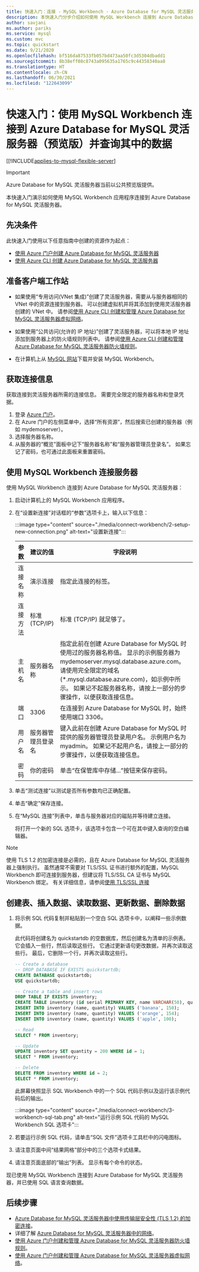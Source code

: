 ```yaml
---
title: 快速入门：连接 - MySQL Workbench - Azure Database for MySQL 灵活服务器
description: 本快速入门分步介绍如何使用 MySQL Workbench 连接到 Azure Database for MySQL 灵活服务器并查询其中的数据。
author: savjani
ms.author: pariks
ms.service: mysql
ms.custom: mvc
ms.topic: quickstart
ms.date: 9/21/2020
ms.openlocfilehash: bf516da87533fb057bd473aa50fc3d5304dbadd1
ms.sourcegitcommit: 8b38eff08c8743a095635a1765c9c44358340aa8
ms.translationtype: HT
ms.contentlocale: zh-CN
ms.lasthandoff: 06/30/2021
ms.locfileid: "122643099"
---
```

# <a name="quickstart-use-mysql-workbench-to-connect-and-query-data-in-azure-database-for-mysql---flexible-server-preview"></a>快速入门：使用 MySQL Workbench 连接到 Azure Database for MySQL 灵活服务器（预览版）并查询其中的数据

[[!INCLUDE[applies-to-mysql-flexible-server](../includes/applies-to-mysql-flexible-server.md)]

> [!IMPORTANT]
> Azure Database for MySQL 灵活服务器当前以公共预览版提供。

本快速入门演示如何使用 MySQL Workbench 应用程序连接到 Azure Database for MySQL 灵活服务器。

## <a name="prerequisites"></a>先决条件

此快速入门使用以下任意指南中创建的资源作为起点：

- [使用 Azure 门户创建 Azure Database for MySQL 灵活服务器](./quickstart-create-server-portal.md)
- [使用 Azure CLI 创建 Azure Database for MySQL 灵活服务器](./quickstart-create-server-cli.md)

## <a name="preparing-your-client-workstation"></a>准备客户端工作站
- 如果使用“专用访问(VNet 集成)”创建了灵活服务器，需要从与服务器相同的 VNet 中的资源连接到服务器。 可以创建虚拟机并将其添加到使用灵活服务器创建的 VNet 中。 请参阅[使用 Azure CLI 创建和管理 Azure Database for MySQL 灵活服务器虚拟网络](./how-to-manage-virtual-network-cli.md)。
- 如果使用“公共访问(允许的 IP 地址)”创建了灵活服务器，可以将本地 IP 地址添加到服务器上的防火墙规则列表中。 请参阅[使用 Azure CLI 创建和管理 Azure Database for MySQL 灵活服务器防火墙规则](./how-to-manage-firewall-cli.md)。

- 在计算机上从 [MySQL 网站](https://dev.mysql.com/downloads/workbench/)下载并安装 MySQL Workbench。

## <a name="get-connection-information"></a>获取连接信息

获取连接到灵活服务器所需的连接信息。 需要完全限定的服务器名称和登录凭据。

1. 登录 [Azure 门户](https://portal.azure.com/)。
2. 在 Azure 门户的左侧菜单中，选择“所有资源”，然后搜索已创建的服务器（例如 mydemoserver）。
3. 选择服务器名称。
4. 从服务器的“概览”面板中记下“服务器名称”和“服务器管理员登录名”。   如果忘记了密码，也可通过此面板来重置密码。
<!--- :::image type="content" source="./media/connect-php/1_server-overview-name-login.png" alt-text="Azure Database for MySQL Flexible Server name":::--->

## <a name="connect-to-the-server-using-mysql-workbench"></a>使用 MySQL Workbench 连接服务器

使用 MySQL Workbench 连接到 Azure Database for MySQL 灵活服务器：

1. 启动计算机上的 MySQL Workbench 应用程序。

2. 在“设置新连接”对话框的“参数”选项卡上，输入以下信息：

    :::image type="content" source="./media/connect-workbench/2-setup-new-connection.png" alt-text="设置新连接":::

    | **参数** | **建议的值** | **字段说明** |
    |---|---|---|
    |    连接名称 | 演示连接 | 指定此连接的标签。 |
    | 连接方法 | 标准 (TCP/IP) | 标准 (TCP/IP) 就足够了。 |
    | 主机名 | 服务器名称 | 指定此前在创建 Azure Database for MySQL 时使用过的服务器名称值。 显示的示例服务器为 mydemoserver.mysql.database.azure.com。 请使用完全限定的域名 (\*.mysql.database.azure.com)，如示例中所示。 如果记不起服务器名称，请按上一部分的步骤操作，以便获取连接信息。  |
    | 端口 | 3306 | 在连接到 Azure Database for MySQL 时，始终使用端口 3306。 |
    | 用户名 |  服务器管理员登录名 | 键入此前在创建 Azure Database for MySQL 时提供的服务器管理员登录用户名。 示例用户名为 myadmin。 如果记不起用户名，请按上一部分的步骤操作，以便获取连接信息。
    | 密码 | 你的密码 | 单击“在保管库中存储...”按钮来保存密码。 |

3. 单击“测试连接”以测试是否所有参数均已正确配置。

4. 单击“确定”保存连接。

5. 在“MySQL 连接”列表中，单击与服务器对应的磁贴并等待建立连接。

    将打开一个新的 SQL 选项卡，该选项卡包含一个可在其中键入查询的空白编辑器。

> [!NOTE]
> 使用 TLS 1.2 的加密连接是必需的，且在 Azure Database for MySQL 灵活服务器上强制执行。 虽然通常不需要对 TLS/SSL 证书进行额外的配置，MySQL Workbench 即可连接到服务器，但建议将 TLS/SSL CA 证书与 MySQL Workbench 绑定。 有关详细信息，请参阅[使用 TLS/SSL 连接](./how-to-connect-tls-ssl.md)

## <a name="create-a-table-insert-data-read-data-update-data-delete-data"></a>创建表、插入数据、读取数据、更新数据、删除数据

1. 将示例 SQL 代码复制并粘贴到一个空白 SQL 选项卡中，以阐释一些示例数据。

    此代码将创建名为 quickstartdb 的空数据库，然后创建名为清单的示例表。 它会插入一些行，然后读取这些行。 它通过更新语句更改数据，并再次读取这些行。 最后，它删除一个行，并再次读取这些行。

    ```sql
    -- Create a database
    -- DROP DATABASE IF EXISTS quickstartdb;
    CREATE DATABASE quickstartdb;
    USE quickstartdb;

    -- Create a table and insert rows
    DROP TABLE IF EXISTS inventory;
    CREATE TABLE inventory (id serial PRIMARY KEY, name VARCHAR(50), quantity INTEGER);
    INSERT INTO inventory (name, quantity) VALUES ('banana', 150);
    INSERT INTO inventory (name, quantity) VALUES ('orange', 154);
    INSERT INTO inventory (name, quantity) VALUES ('apple', 100);

    -- Read
    SELECT * FROM inventory;

    -- Update
    UPDATE inventory SET quantity = 200 WHERE id = 1;
    SELECT * FROM inventory;

    -- Delete
    DELETE FROM inventory WHERE id = 2;
    SELECT * FROM inventory;
    ```

    此屏幕快照显示 SQL Workbench 中的一个 SQL 代码示例以及运行该示例代码后的输出。

    :::image type="content" source="./media/connect-workbench/3-workbench-sql-tab.png" alt-text="运行示例 SQL 代码的 MySQL Workbench SQL 选项卡":::

2. 若要运行示例 SQL 代码，请单击“SQL 文件”选项卡工具栏中的闪电图标。
3. 请注意页面中间“结果网格”部分中的三个选项卡式结果。
4. 请注意页面底部的“输出”列表。 显示有每个命令的状态。

现已使用 MySQL Workbench 连接到 Azure Database for MySQL 灵活服务器，并已使用 SQL 语言查询数据。

## <a name="next-steps"></a>后续步骤
- [Azure Database for MySQL 灵活服务器中使用传输层安全性 (TLS 1.2) 的加密连接](./how-to-connect-tls-ssl.md)。
- 详细了解 [Azure Database for MySQL 灵活服务器中的网络](./concepts-networking.md)。
- [使用 Azure 门户创建和管理 Azure Database for MySQL 灵活服务器防火墙规则](./how-to-manage-firewall-portal.md)。
- [使用 Azure 门户创建和管理 Azure Database for MySQL 灵活服务器虚拟网络](./how-to-manage-virtual-network-portal.md)。
